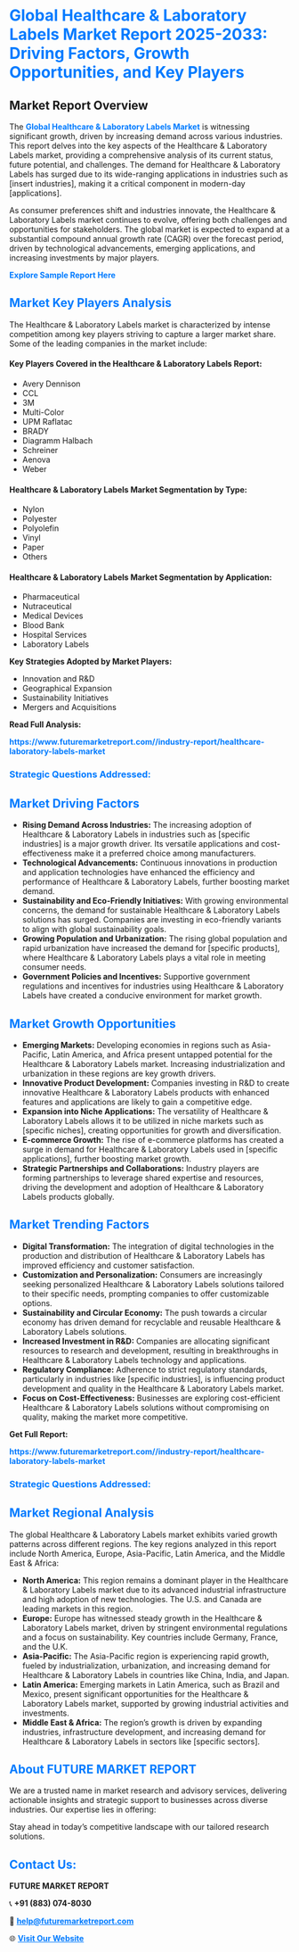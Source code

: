 <h1 style="color: #007BFF;">Global Healthcare & Laboratory Labels Market Report 2025-2033: Driving Factors, Growth Opportunities, and Key Players</h1>

<section id="overview">
<h2>Market Report Overview</h2>
<p>The <a href="https://www.futuremarketreport.com//industry-report/healthcare-laboratory-labels-market" style="color: #007BFF; text-decoration: none;"><strong>Global Healthcare & Laboratory Labels Market</strong></a> is witnessing significant growth, driven by increasing demand across various industries. This report delves into the key aspects of the Healthcare & Laboratory Labels market, providing a comprehensive analysis of its current status, future potential, and challenges. The demand for Healthcare & Laboratory Labels has surged due to its wide-ranging applications in industries such as [insert industries], making it a critical component in modern-day [applications].</p>
<p>As consumer preferences shift and industries innovate, the Healthcare & Laboratory Labels market continues to evolve, offering both challenges and opportunities for stakeholders. The global market is expected to expand at a substantial compound annual growth rate (CAGR) over the forecast period, driven by technological advancements, emerging applications, and increasing investments by major players.</p>
</section>

<section id="overview">
<p><a href="https://www.futuremarketreport.com//request-sample/reportId=54376" style="color: #007BFF; text-decoration: none;"><strong>Explore Sample Report Here</strong></a></p>
</section>

<section id="key-players">
<h2 style="color: #007BFF;">Market Key Players Analysis</h2>
<p>The Healthcare & Laboratory Labels market is characterized by intense competition among key players striving to capture a larger market share. Some of the leading companies in the market include:</p>
<h4>Key Players Covered in the Healthcare & Laboratory Labels Report:</h4>
<ul><li>Avery Dennison</li><li>CCL</li><li>3M</li><li>Multi-Color</li><li>UPM Raflatac</li><li>BRADY</li><li>Diagramm Halbach</li><li>Schreiner</li><li>Aenova</li><li>Weber</li></ul>
<h4>Healthcare & Laboratory Labels Market Segmentation by Type:</h4>
<ul><li>Nylon</li><li>Polyester</li><li>Polyolefin</li><li>Vinyl</li><li>Paper</li><li>Others</li></ul>

<h4>Healthcare & Laboratory Labels Market Segmentation by Application:</h4>
<ul><li>Pharmaceutical</li><li>Nutraceutical</li><li>Medical Devices</li><li>Blood Bank</li><li>Hospital Services</li><li>Laboratory Labels</li></ul>
<p><strong>Key Strategies Adopted by Market Players:</strong></p>
<ul>
<li>Innovation and R&D</li>
<li>Geographical Expansion</li>
<li>Sustainability Initiatives</li>
<li>Mergers and Acquisitions</li>
</ul>
</section>

<section>
<p><strong>Read Full Analysis: </strong></p><a href="https://www.futuremarketreport.com//industry-report/healthcare-laboratory-labels-market" style="color: #007BFF; text-decoration: none;"><strong>https://www.futuremarketreport.com//industry-report/healthcare-laboratory-labels-market</strong></a>
<h3 style="color: #007BFF;">Strategic Questions Addressed:</h3>
</section>

<section id="driving-factors">
<h2 style="color: #007BFF;">Market Driving Factors</h2>
<ul>
<li><strong>Rising Demand Across Industries:</strong> The increasing adoption of Healthcare & Laboratory Labels in industries such as [specific industries] is a major growth driver. Its versatile applications and cost-effectiveness make it a preferred choice among manufacturers.</li>
<li><strong>Technological Advancements:</strong> Continuous innovations in production and application technologies have enhanced the efficiency and performance of Healthcare & Laboratory Labels, further boosting market demand.</li>
<li><strong>Sustainability and Eco-Friendly Initiatives:</strong> With growing environmental concerns, the demand for sustainable Healthcare & Laboratory Labels solutions has surged. Companies are investing in eco-friendly variants to align with global sustainability goals.</li>
<li><strong>Growing Population and Urbanization:</strong> The rising global population and rapid urbanization have increased the demand for [specific products], where Healthcare & Laboratory Labels plays a vital role in meeting consumer needs.</li>
<li><strong>Government Policies and Incentives:</strong> Supportive government regulations and incentives for industries using Healthcare & Laboratory Labels have created a conducive environment for market growth.</li>
</ul>
</section>

<section id="growth-opportunities">
<h2 style="color: #007BFF;">Market Growth Opportunities</h2>
<ul>
<li><strong>Emerging Markets:</strong> Developing economies in regions such as Asia-Pacific, Latin America, and Africa present untapped potential for the Healthcare & Laboratory Labels market. Increasing industrialization and urbanization in these regions are key growth drivers.</li>
<li><strong>Innovative Product Development:</strong> Companies investing in R&D to create innovative Healthcare & Laboratory Labels products with enhanced features and applications are likely to gain a competitive edge.</li>
<li><strong>Expansion into Niche Applications:</strong> The versatility of Healthcare & Laboratory Labels allows it to be utilized in niche markets such as [specific niches], creating opportunities for growth and diversification.</li>
<li><strong>E-commerce Growth:</strong> The rise of e-commerce platforms has created a surge in demand for Healthcare & Laboratory Labels used in [specific applications], further boosting market growth.</li>
<li><strong>Strategic Partnerships and Collaborations:</strong> Industry players are forming partnerships to leverage shared expertise and resources, driving the development and adoption of Healthcare & Laboratory Labels products globally.</li>
</ul>
</section>

<section id="trending-factors">
<h2 style="color: #007BFF;">Market Trending Factors</h2>
<ul>
<li><strong>Digital Transformation:</strong> The integration of digital technologies in the production and distribution of Healthcare & Laboratory Labels has improved efficiency and customer satisfaction.</li>
<li><strong>Customization and Personalization:</strong> Consumers are increasingly seeking personalized Healthcare & Laboratory Labels solutions tailored to their specific needs, prompting companies to offer customizable options.</li>
<li><strong>Sustainability and Circular Economy:</strong> The push towards a circular economy has driven demand for recyclable and reusable Healthcare & Laboratory Labels solutions.</li>
<li><strong>Increased Investment in R&D:</strong> Companies are allocating significant resources to research and development, resulting in breakthroughs in Healthcare & Laboratory Labels technology and applications.</li>
<li><strong>Regulatory Compliance:</strong> Adherence to strict regulatory standards, particularly in industries like [specific industries], is influencing product development and quality in the Healthcare & Laboratory Labels market.</li>
<li><strong>Focus on Cost-Effectiveness:</strong> Businesses are exploring cost-efficient Healthcare & Laboratory Labels solutions without compromising on quality, making the market more competitive.</li>
</ul>
</section>

<section>
<p><strong>Get Full Report: </strong></p><a href="https://www.futuremarketreport.com//industry-report/healthcare-laboratory-labels-market" style="color: #007BFF; text-decoration: none;"><strong>https://www.futuremarketreport.com//industry-report/healthcare-laboratory-labels-market</strong></a>
<h3 style="color: #007BFF;">Strategic Questions Addressed:</h3>
</section>


<section id="regional-analysis">
<h2 style="color: #007BFF;">Market Regional Analysis</h2>
<p>The global Healthcare & Laboratory Labels market exhibits varied growth patterns across different regions. The key regions analyzed in this report include North America, Europe, Asia-Pacific, Latin America, and the Middle East & Africa:</p>
<ul>
<li><strong>North America:</strong> This region remains a dominant player in the Healthcare & Laboratory Labels market due to its advanced industrial infrastructure and high adoption of new technologies. The U.S. and Canada are leading markets in this region.</li>
<li><strong>Europe:</strong> Europe has witnessed steady growth in the Healthcare & Laboratory Labels market, driven by stringent environmental regulations and a focus on sustainability. Key countries include Germany, France, and the U.K.</li>
<li><strong>Asia-Pacific:</strong> The Asia-Pacific region is experiencing rapid growth, fueled by industrialization, urbanization, and increasing demand for Healthcare & Laboratory Labels in countries like China, India, and Japan.</li>
<li><strong>Latin America:</strong> Emerging markets in Latin America, such as Brazil and Mexico, present significant opportunities for the Healthcare & Laboratory Labels market, supported by growing industrial activities and investments.</li>
<li><strong>Middle East & Africa:</strong> The region’s growth is driven by expanding industries, infrastructure development, and increasing demand for Healthcare & Laboratory Labels in sectors like [specific sectors].</li>
</ul>
</section>

<footer>
<h2 style="color: #007BFF;">About FUTURE MARKET REPORT</h2>
<p>We are a trusted name in market research and advisory services, delivering actionable insights and strategic support to businesses across diverse industries. Our expertise lies in offering:</p>

<p>Stay ahead in today’s competitive landscape with our tailored research solutions.</p>

<h2 style="color: #007BFF;">Contact Us:</h2>
<p><strong>FUTURE MARKET REPORT</strong></p>
<p>📞 <strong>+91 (883) 074-8030</strong></p>
<p>📧 <strong><a href="mailto:help@futuremarketreport.com" style="color: #007BFF;">help@futuremarketreport.com</a></strong></p>
<p>🌐 <strong><a href="https://www.futuremarketreport.com/" style="color: #007BFF;">Visit Our Website</a></strong></p>
</footer>
